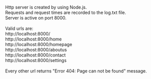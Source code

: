 Http server is created by using Node.js.<br />
Requests and request times are recorded to the log.txt file.<br />
Server is active on port 8000.<br />
<br />
Valid urls are:<br />
http://localhost:8000/<br />
http://localhost:8000/home<br />
http://localhost:8000/homepage<br />
http://localhost:8000/aboutus<br />
http://localhost:8000/contact<br />
http://localhost:8000/settings<br />
<br />
Every other url returns "Error 404: Page can not be found" message.<br />

